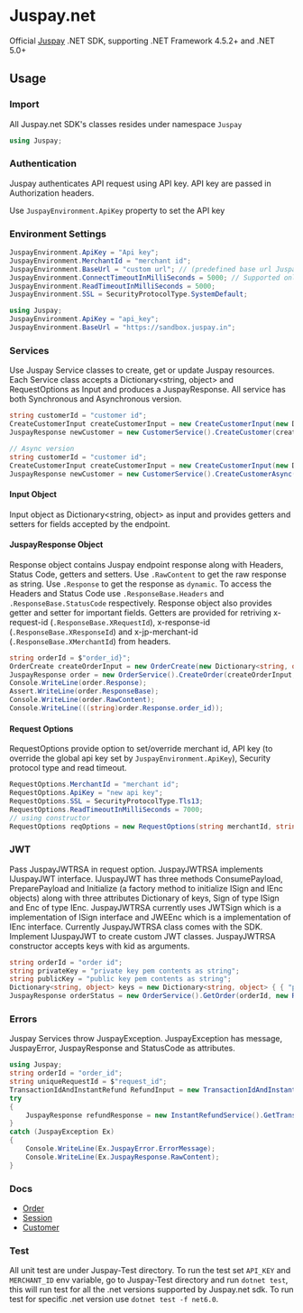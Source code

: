 ﻿# Juspay.net
Official [Juspay](https://developer.juspay.in/) .NET SDK, supporting .NET Framework 4.5.2+ and .NET 5.0+

## Usage

### Import
All Juspay.net SDK's classes resides under namespace `Juspay`
```cs 
using Juspay;
```
### Authentication
Juspay authenticates API request using API key. API key are passed in Authorization headers.

Use `JuspayEnvironment.ApiKey` property to set the API key

### Environment Settings
```cs
JuspayEnvironment.ApiKey = "Api key";
JuspayEnvironment.MerchantId = "merchant id";
JuspayEnvironment.BaseUrl = "custom url"; // (predefined base url JuspayEnvironment.SANDBOX_BASE_URL, JuspayEnvironment.PRODUCTION_BASE_URL)
JuspayEnvironment.ConnectTimeoutInMilliSeconds = 5000; // Supported only .net6.0 and higher
JuspayEnvironment.ReadTimeoutInMilliSeconds = 5000;
JuspayEnvironment.SSL = SecurityProtocolType.SystemDefault;
```
```cs
using Juspay;
JuspayEnvironment.ApiKey = "api_key";
JuspayEnvironment.BaseUrl = "https://sandbox.juspay.in";
```
### Services
Use Juspay Service classes to create, get or update Juspay resources. Each Service class accepts a Dictionary<string, object> and RequestOptions as Input and produces a JuspayResponse. All service has both Synchronous and Asynchronous version.

```cs
string customerId = "customer id";
CreateCustomerInput createCustomerInput = new CreateCustomerInput(new Dictionary<string, object>{ {"object_reference_id", $"{customerId}"}, {"mobile_number", "1234567890"}, {"email_address", "customer@juspay.com"}, {"mobile_country_code", "91"} });
JuspayResponse newCustomer = new CustomerService().CreateCustomer(createCustomerInput, new RequestOptions("merchant_id", null, null, null));
```
```cs
// Async version
string customerId = "customer id";
CreateCustomerInput createCustomerInput = new CreateCustomerInput(new Dictionary<string, object>{ {"object_reference_id", $"{customerId}"}, {"mobile_number", "1234567890"}, {"email_address", "customer@juspay.com"}, {"mobile_country_code", "91"} });
JuspayResponse newCustomer = new CustomerService().CreateCustomerAsync(createCustomerInput, new RequestOptions("merchant_id", null, null, null)).ConfigureAwait(false).GetAwaiter().GetResult();
```

#### Input Object
Input object as Dictionary<string, object> as input and provides getters and setters for fields accepted by the endpoint.

#### JuspayResponse Object
Response object contains Juspay endpoint response along with Headers, Status Code, getters and setters. Use ```.RawContent``` to get the raw response as string. Use ```.Response``` to get the response as ```dynamic```. To access the Headers and Status Code use ```.ResponseBase.Headers``` and ```.ResponseBase.StatusCode``` respectively. Response object also provides getter and setter for important fields. Getters are provided for retriving x-request-id (```.ResponseBase.XRequestId```), x-response-id (```.ResponseBase.XResponseId```) and x-jp-merchant-id (```.ResponseBase.XMerchantId```) from headers.
```cs
string orderId = $"order_id}";
OrderCreate createOrderInput = new OrderCreate(new Dictionary<string, object> { {"order_id", $"{orderId}"},  {"amount", 10 } } );
JuspayResponse order = new OrderService().CreateOrder(createOrderInput, new RequestOptions("azhar_test", null, null, null));
Console.WriteLine(order.Response);
Assert.WriteLine(order.ResponseBase);
Console.WriteLine(order.RawContent);
Console.WriteLine(((string)order.Response.order_id));
```

#### Request Options
RequestOptions provide option to set/override merchant id, API key (to override the global api key set by ```JuspayEnvironment.ApiKey```), Security protocol type and read timeout.
```cs
RequestOptions.MerchantId = "merchant id";
RequestOptions.ApiKey = "new api key";
RequestOptions.SSL = SecurityProtocolType.Tls13;
RequestOptions.ReadTimeoutInMilliSeconds = 7000;
// using constructor
RequestOptions reqOptions = new RequestOptions(string merchantId, string apiKey, SecurityProtocolType? ssl, long? readTimeoutInMilliSeconds);
```
### JWT
Pass JuspayJWTRSA in request option. JuspayJWTRSA implements IJuspayJWT interface. IJuspayJWT has three methods ConsumePayload, PreparePayload and Initialize (a factory method to initialize ISign and IEnc objects) along with three attributes Dictionary of keys, Sign of type ISign and Enc of type IEnc. JuspayJWTRSA currently uses JWTSign which is a implementation of ISign interface and JWEEnc which is a implementation of IEnc interface. Currently JuspayJWTRSA class comes with the SDK. Implement IJuspayJWT to create custom JWT classes. JuspayJWTRSA constructor accepts keys with kid as arguments.

```cs
string orderId = "order id";
string privateKey = "private key pem contents as string";
string publicKey = "public key pem contents as string";
Dictionary<string, object> keys = new Dictionary<string, object> { { "privateKey", new Dictionary<string, object> { {"key", privateKey }, { "kid", "key id" } }}, { "publicKey", new Dictionary<string, object> { {"key", publicKey }, { "kid", "key id" } }}};
JuspayResponse orderStatus = new OrderService().GetOrder(orderId, new RequestOptions(null, null, null, null, new JuspayJWTRSA(keys)));
```
### Errors
Juspay Services throw JuspayException. JuspayException has message, JuspayError, JuspayResponse and StatusCode as attributes.
```cs
using Juspay;
string orderId = "order_id";
string uniqueRequestId = $"request_id";
TransactionIdAndInstantRefund RefundInput = new TransactionIdAndInstantRefund(new Dictionary<string, object> { { "order_id", orderId }, {"amount", 10 }, {"unique_request_id", uniqueRequestId }, { "order_type", "Juspay" }, {"refund_type", "STANDARD"} });
try
{
    JuspayResponse refundResponse = new InstantRefundService().GetTransactionIdAndInstantRefund(RefundInput, null);
}
catch (JuspayException Ex)
{
    Console.WriteLine(Ex.JuspayError.ErrorMessage);
    Console.WriteLine(Ex.JuspayResponse.RawContent);
}
```
### Docs
- [Order](Juspay/docs/order.md)
- [Session](Juspay/docs/order_session.md)
- [Customer](Juspay/docs/customer.md)
### Test
All unit test are under Juspay-Test directory. To run the test set    ```API_KEY``` and ```MERCHANT_ID``` env variable, go to Juspay-Test directory and run ```dotnet test```, this will run test for all the .net versions supported by Juspay.net sdk. To run test for specific .net version use ```dotnet test -f net6.0```. 
